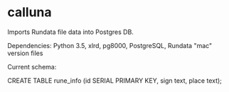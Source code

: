 # calluna
Imports Rundata file data into Postgres DB.

Dependencies: Python 3.5, xlrd, pg8000, PostgreSQL, Rundata "mac" version files

Current schema:

CREATE TABLE rune_info (id SERIAL PRIMARY KEY, sign text, place text);